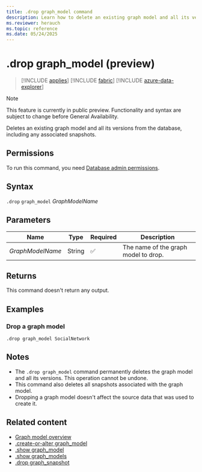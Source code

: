 ```yaml
---
title: .drop graph_model command
description: Learn how to delete an existing graph model and all its versions using the .drop graph_model command.
ms.reviewer: herauch
ms.topic: reference
ms.date: 05/24/2025
---
```


# .drop graph_model (preview)

> [!INCLUDE [applies](../../includes/applies-to-version/applies.md)] [!INCLUDE [fabric](../../includes/applies-to-version/fabric.md)] [!INCLUDE [azure-data-explorer](../../includes/applies-to-version/azure-data-explorer.md)]

> [!NOTE]
> This feature is currently in public preview. Functionality and syntax are subject to change before General Availability.

Deletes an existing graph model and all its versions from the database, including any associated snapshots.

## Permissions

To run this command, you need [Database admin permissions](../../access-control/role-based-access-control.md).

## Syntax

`.drop` `graph_model` *GraphModelName*

## Parameters

|Name|Type|Required|Description|
|--|--|--|--|
|*GraphModelName*|String|✅|The name of the graph model to drop.|

## Returns

This command doesn't return any output.

## Examples

### Drop a graph model

```kusto
.drop graph_model SocialNetwork
```

## Notes

- The `.drop graph_model` command permanently deletes the graph model and all its versions. This operation cannot be undone.
- This command also deletes all snapshots associated with the graph model.
- Dropping a graph model doesn't affect the source data that was used to create it.

## Related content

- [Graph model overview](graph-model-overview.md)
- [.create-or-alter graph_model](graph-model-create-or-alter.md)
- [.show graph_model](graph-model-show.md)
- [.show graph_models](graph-models-show.md)
- [.drop graph_snapshot](graph-snapshot-drop.md)
